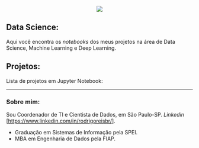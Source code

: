 <p align="center">
  <img src="/img/github_cover.png" >
</p>

## Data Science:

Aqui você encontra os *notebooks* dos meus projetos na área de Data Science, Machine Learning e Deep Learning.

## Projetos:
Lista de projetos em Jupyter Notebook:

---

### Sobre mim:

Sou Coordenador de TI e Cientista de Dados, em São Paulo-SP. *Linkedin* [https://www.linkedin.com/in/rodrigoreisbr/].

* Graduação em Sistemas de Informação pela SPEI.
* MBA em Engenharia de Dados pela FIAP.
